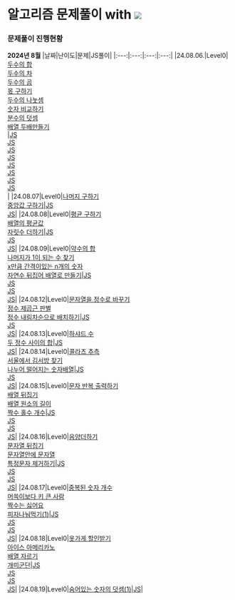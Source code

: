 # 알고리즘 문제풀이 with <img src="https://img.shields.io/badge/javascript-F7DF1E?style=flat-square&logo=javascript&logoColor=white"/>

### 문제풀이 진행현황

**2024년 8월**
|날짜|난이도|문제|JS풀이|
|:---:|:---:|:---:|:---:|
|24.08.06.|Level0|[두수의 합](https://school.programmers.co.kr/learn/courses/30/lessons/120802)<br />[두수의 차](https://school.programmers.co.kr/learn/courses/30/lessons/120803)<br />[두수의 곱](https://school.programmers.co.kr/learn/courses/30/lessons/120804)<br />[몫 구하기](https://school.programmers.co.kr/learn/courses/30/lessons/120805)<br />[두수의 나눗셈](https://school.programmers.co.kr/learn/courses/30/lessons/120806)<br />[숫자 비교하기](https://school.programmers.co.kr/learn/courses/30/lessons/120807)<br />[분수의 덧셈](https://school.programmers.co.kr/learn/courses/30/lessons/120808)<br />[배열 두배만들기](https://school.programmers.co.kr/learn/courses/30/lessons/120809)<br />|[JS](https://github.com/hadooni/algorithm-js/blob/main/Level0/01_%EB%91%90%EC%88%98%EC%9D%98%ED%95%A9.js)<br />[JS](https://github.com/hadooni/algorithm-js/blob/main/Level0/02_%EB%91%90%EC%88%98%EC%9D%98%EC%B0%A8.js)<br />[JS](https://github.com/hadooni/algorithm-js/blob/main/Level0/03_%EB%91%90%EC%88%98%EC%9D%98%EA%B3%B1.js)<br />[JS](https://github.com/hadooni/algorithm-js/blob/main/Level0/04_%EB%AA%AB%EA%B5%AC%ED%95%98%EA%B8%B0.js)<br />[JS](https://github.com/hadooni/algorithm-js/blob/main/Level0/05_%EB%91%90%EC%88%98%EC%9D%98%EB%82%98%EB%88%97%EC%85%88.js)<br />[JS](https://github.com/hadooni/algorithm-js/blob/main/Level0/06_%EC%88%AB%EC%9E%90%EB%B9%84%EA%B5%90%ED%95%98%EA%B8%B0.js)<br />[JS](https://github.com/hadooni/algorithm-js/blob/main/Level0/07_%EB%B6%84%EC%88%98%EC%9D%98%EB%8D%A7%EC%85%88.js)<br />[JS](https://github.com/hadooni/algorithm-js/blob/main/Level0/08_%EB%B0%B0%EC%97%B4%EB%91%90%EB%B0%B0%EB%A7%8C%EB%93%A4%EA%B8%B0.js)<br />|
|24.08.07|Level0|[나머지 구하기](https://school.programmers.co.kr/learn/courses/30/lessons/120810)<br />[중앙값 구하기](https://school.programmers.co.kr/learn/courses/30/lessons/120811)|[JS](https://github.com/hadooni/algorithm-js/blob/main/Level0/09_%EB%82%98%EB%A8%B8%EC%A7%80%EA%B5%AC%ED%95%98%EA%B8%B0.js)<br />[JS](https://github.com/hadooni/algorithm-js/blob/main/Level0/10_%EC%A4%91%EC%95%99%EA%B0%92%EA%B5%AC%ED%95%98%EA%B8%B0.js)|
|24.08.08|Level0|[평균 구하기](https://school.programmers.co.kr/learn/courses/30/lessons/12944)<br />[배열의 평균값](https://school.programmers.co.kr/learn/courses/30/lessons/120817)</br>[자릿수 더하기](https://school.programmers.co.kr/learn/courses/30/lessons/12931)|[JS](https://github.com/hadooni/algorithm-js/blob/main/Level0/11_%ED%8F%89%EA%B7%A0%EA%B5%AC%ED%95%98%EA%B8%B0.js)<br />[JS](https://github.com/hadooni/algorithm-js/blob/main/Level0/12_%EB%B0%B0%EC%97%B4%EC%9D%98%ED%8F%89%EA%B7%A0%EA%B0%92.js)<br />[JS](https://github.com/hadooni/algorithm-js/blob/main/Level0/13_%EC%9E%90%EB%A6%BF%EC%88%98%EB%8D%94%ED%95%98%EA%B8%B0.js)|
|24.08.09|Level0|[약수의 합](https://school.programmers.co.kr/learn/courses/30/lessons/12928)<br />[나머지가 1이 되는 수 찾기](https://school.programmers.co.kr/learn/courses/30/lessons/87389)<br />[x만큼 간격이있는 n개의 숫자](https://school.programmers.co.kr/learn/courses/30/lessons/12954)<br />[자연수 뒤집어 배열로 만들기](https://school.programmers.co.kr/learn/courses/30/lessons/12932)|[JS](https://github.com/hadooni/algorithm-js/blob/main/Level0/14_%EC%95%BD%EC%88%98%EC%9D%98%ED%95%A9.js)<br />[JS](https://github.com/hadooni/algorithm-js/blob/main/Level0/15_%EB%82%98%EB%A8%B8%EC%A7%80%EA%B0%801%EC%9D%B4%EB%90%98%EB%8A%94%EC%88%98%EC%B0%BE%EA%B8%B0.js)<br />[JS](https://github.com/hadooni/algorithm-js/blob/main/Level0/16_x%EB%A7%8C%ED%81%BC%EA%B0%84%EA%B2%A9%EC%9D%B4%EC%9E%88%EB%8A%94n%EA%B0%9C%EC%9D%98%EC%88%AB%EC%9E%90.js)<br />[JS](https://github.com/hadooni/algorithm-js/blob/main/Level0/17_%EC%9E%90%EC%97%B0%EC%88%98%EB%92%A4%EC%A7%91%EC%96%B4%EB%B0%B0%EC%97%B4%EB%A1%9C%EB%A7%8C%EB%93%A4%EA%B8%B0.js)|
|24.08.12|Level0|[문자열을 정수로 바꾸기](https://school.programmers.co.kr/learn/courses/30/lessons/12925)<br />[정수 제곱근 판별](https://school.programmers.co.kr/learn/courses/30/lessons/12934)<br />[정수 내림차순으로 배치하기](https://school.programmers.co.kr/learn/courses/30/lessons/12933)|[JS](https://github.com/hadooni/algorithm-js/blob/main/Level0/18_%EB%AC%B8%EC%9E%90%EC%97%B4%EC%9D%84%EC%A0%95%EC%88%98%EB%A1%9C%EB%B0%94%EA%BE%B8%EA%B8%B0.js)<br />[JS](https://github.com/hadooni/algorithm-js/blob/main/Level0/19_%EC%A0%95%EC%88%98%EC%A0%9C%EA%B3%B1%EA%B7%BC%ED%8C%90%EB%B3%84.js)<br />[JS](https://github.com/hadooni/algorithm-js/blob/main/Level0/20_%EC%A0%95%EC%88%98%EB%82%B4%EB%A6%BC%EC%B0%A8%EC%88%9C%EC%9C%BC%EB%A1%9C%EB%B0%B0%EC%B9%98%ED%95%98%EA%B8%B0.js)|
|24.08.13|Level0|[하샤드 수](https://school.programmers.co.kr/learn/courses/30/lessons/12947)<br />[두 정수 사이의 합](https://school.programmers.co.kr/learn/courses/30/lessons/12912)|[JS](https://github.com/hadooni/algorithm-js/blob/main/Level0/21_%ED%95%98%EC%83%A4%EB%93%9C%EC%88%98.js)<br />[JS](https://github.com/hadooni/algorithm-js/blob/main/Level0/22_%EB%91%90%EC%A0%95%EC%88%98%EC%82%AC%EC%9D%B4%EC%9D%98%ED%95%A9.js)|
|24.08.14|Level0|[콜라츠 추측](https://school.programmers.co.kr/learn/courses/30/lessons/12943)<br />[서울에서 김서방 찾기](https://school.programmers.co.kr/learn/courses/30/lessons/12919)<br />[나누어 떨어지는 숫자배열](https://school.programmers.co.kr/learn/courses/30/lessons/12910)|[JS](https://github.com/hadooni/algorithm-js/blob/main/Level0/23_%EC%BD%9C%EB%9D%BC%EC%B8%A0%EC%B6%94%EC%B8%A1.js)<br />[JS](https://github.com/hadooni/algorithm-js/blob/main/Level0/24_%EC%84%9C%EC%9A%B8%EC%97%90%EC%84%9C%EA%B9%80%EC%84%9C%EB%B0%A9%EC%B0%BE%EA%B8%B0.js)<br />[JS](https://github.com/hadooni/algorithm-js/blob/main/Level0/25_%EB%82%98%EB%88%84%EC%96%B4%EB%96%A8%EC%96%B4%EC%A7%80%EB%8A%94%EC%88%AB%EC%9E%90%EB%B0%B0%EC%97%B4.js)|
|24.08.15|Level0|[문자 반복 출력하기](https://school.programmers.co.kr/learn/courses/30/lessons/120825)<br />[배열 뒤집기](https://school.programmers.co.kr/learn/courses/30/lessons/120821)<br />[배열 원소의 길이](https://school.programmers.co.kr/learn/courses/30/lessons/120854)<br />[짝수 홀수 개수](https://school.programmers.co.kr/learn/courses/30/lessons/120824)|[JS](https://github.com/hadooni/algorithm-js/blob/main/Level0/26_%EB%AC%B8%EC%9E%90%EB%B0%98%EB%B3%B5%EC%B6%9C%EB%A0%A5%ED%95%98%EA%B8%B0.js)<br />[JS](https://github.com/hadooni/algorithm-js/blob/main/Level0/27_%EB%B0%B0%EC%97%B4%EB%92%A4%EC%A7%91%EA%B8%B0.js)<br />[JS](https://github.com/hadooni/algorithm-js/blob/main/Level0/28_%EB%B0%B0%EC%97%B4%EC%9B%90%EC%86%8C%EC%9D%98%EA%B8%B8%EC%9D%B4.js)<br />[JS](https://github.com/hadooni/algorithm-js/blob/main/Level0/29_%EC%A7%9D%EC%88%98%ED%99%80%EC%88%98%EA%B0%9C%EC%88%98.js)|
|24.08.16|Level0|[음양더하기](https://school.programmers.co.kr/learn/courses/30/lessons/76501)<br />[문자열 뒤집기](https://school.programmers.co.kr/learn/courses/30/lessons/120822)<br />[문자열안에 문자열](https://school.programmers.co.kr/learn/courses/30/lessons/120908)<br />[특정문자 제거하기](https://school.programmers.co.kr/learn/courses/30/lessons/120826)|[JS](https://github.com/hadooni/algorithm-js/blob/main/Level0/30_%EC%9D%8C%EC%96%91%EB%8D%94%ED%95%98%EA%B8%B0.js)<br />[JS](https://github.com/hadooni/algorithm-js/blob/main/Level0/31_%EB%AC%B8%EC%9E%90%EC%97%B4%EB%92%A4%EC%A7%91%EA%B8%B0.js)<br />[JS](https://github.com/hadooni/algorithm-js/blob/main/Level0/32_%EB%AC%B8%EC%9E%90%EC%97%B4%EC%95%88%EC%97%90%EB%AC%B8%EC%9E%90%EC%97%B4)<br />[JS](https://github.com/hadooni/algorithm-js/blob/main/Level0/33_%ED%8A%B9%EC%A0%95%EB%AC%B8%EC%9E%90%EC%A0%9C%EA%B1%B0%ED%95%98%EA%B8%B0.js)|
|24.08.17|Level0|[중복된 숫자 개수](https://school.programmers.co.kr/learn/courses/30/lessons/120583)<br />[머쓱이보다 키 큰 사람](https://school.programmers.co.kr/learn/courses/30/lessons/120585)<br />[짝수는 싫어요](https://school.programmers.co.kr/learn/courses/30/lessons/120813)<br />[피자나눠먹기(1)](https://school.programmers.co.kr/learn/courses/30/lessons/120814)|[JS](https://github.com/hadooni/algorithm-js/blob/main/Level0/34_%EC%A4%91%EB%B3%B5%EB%90%9C%EC%88%AB%EC%9E%90%EA%B0%9C%EC%88%98.js)<br />[JS](https://github.com/hadooni/algorithm-js/blob/main/Level0/35_%EB%A8%B8%EC%93%B1%EC%9D%B4%EB%B3%B4%EB%8B%A4%ED%82%A4%ED%81%B0%EC%82%AC%EB%9E%8C.js)<br />[JS](https://github.com/hadooni/algorithm-js/blob/main/Level0/36_%EC%A7%9D%EC%88%98%EB%8A%94%EC%8B%AB%EC%96%B4%EC%9A%94.js)<br />[JS](https://github.com/hadooni/algorithm-js/blob/main/Level0/37_%ED%94%BC%EC%9E%90%EB%82%98%EB%88%A0%EB%A8%B9%EA%B8%B01.js)|
|24.08.18|Level0|[옷가게 할인받기](https://school.programmers.co.kr/learn/courses/30/lessons/120818)<br />[아이스 아메리카노](https://school.programmers.co.kr/learn/courses/30/lessons/120819)<br />[배열 자르기](https://school.programmers.co.kr/learn/courses/30/lessons/120833)<br />[개미군단](https://school.programmers.co.kr/learn/courses/30/lessons/120837)|[JS](https://github.com/hadooni/algorithm-js/blob/main/Level0/39.%EC%98%B7%EA%B0%80%EA%B2%8C%ED%95%A0%EC%9D%B8%EB%B0%9B%EA%B8%B0.js)<br />[JS](https://github.com/hadooni/algorithm-js/blob/main/Level0/40.%EC%95%84%EC%9D%B4%EC%8A%A4%EC%95%84%EB%A9%94%EB%A6%AC%EC%B9%B4%EB%85%B8.js)<br />[JS](https://github.com/hadooni/algorithm-js/blob/main/Level0/41_%EB%B0%B0%EC%97%B4%EC%9E%90%EB%A5%B4%EA%B8%B0.js)<br />[JS](https://github.com/hadooni/algorithm-js/blob/main/Level0/42.%EA%B0%9C%EB%AF%B8%EA%B5%B0%EB%8B%A8.js)|
|24.08.19|Level0|[숨어있는 숫자의 덧셈(1)](https://school.programmers.co.kr/learn/courses/30/lessons/120851)|[JS](https://github.com/hadooni/algorithm-js/blob/main/Level0/43_%EC%88%A8%EC%96%B4%EC%9E%88%EB%8A%94%EC%88%AB%EC%9E%90%EC%9D%98%EB%8D%A7%EC%85%881.js)|
